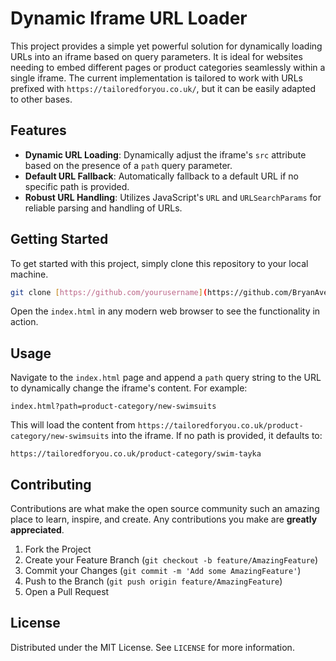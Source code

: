 
# Dynamic Iframe URL Loader

This project provides a simple yet powerful solution for dynamically loading URLs into an iframe based on query parameters. It is ideal for websites needing to embed different pages or product categories seamlessly within a single iframe. The current implementation is tailored to work with URLs prefixed with `https://tailoredforyou.co.uk/`, but it can be easily adapted to other bases.

## Features

- **Dynamic URL Loading**: Dynamically adjust the iframe's `src` attribute based on the presence of a `path` query parameter.
- **Default URL Fallback**: Automatically fallback to a default URL if no specific path is provided.
- **Robust URL Handling**: Utilizes JavaScript's `URL` and `URLSearchParams` for reliable parsing and handling of URLs.

## Getting Started

To get started with this project, simply clone this repository to your local machine.

```bash
git clone [https://github.com/yourusername](https://github.com/BryanAvery/shopswimtayka.git
```

Open the `index.html` in any modern web browser to see the functionality in action.

## Usage

Navigate to the `index.html` page and append a `path` query string to the URL to dynamically change the iframe's content. For example:

```plaintext
index.html?path=product-category/new-swimsuits
```

This will load the content from `https://tailoredforyou.co.uk/product-category/new-swimsuits` into the iframe. If no path is provided, it defaults to:

```plaintext
https://tailoredforyou.co.uk/product-category/swim-tayka
```

## Contributing

Contributions are what make the open source community such an amazing place to learn, inspire, and create. Any contributions you make are **greatly appreciated**.

1. Fork the Project
2. Create your Feature Branch (`git checkout -b feature/AmazingFeature`)
3. Commit your Changes (`git commit -m 'Add some AmazingFeature'`)
4. Push to the Branch (`git push origin feature/AmazingFeature`)
5. Open a Pull Request

## License

Distributed under the MIT License. See `LICENSE` for more information.

